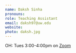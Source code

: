 ```yaml
---
name: Daksh Sinha
pronouns: 
role: Teaching Assistant
email: daksh97@uw.edu
website: 
photo: daksh.jpg
---
```


OH: Tues 3:00-4:00pm on <a href="https://washington.zoom.us/j/93311493414">Zoom</a>
